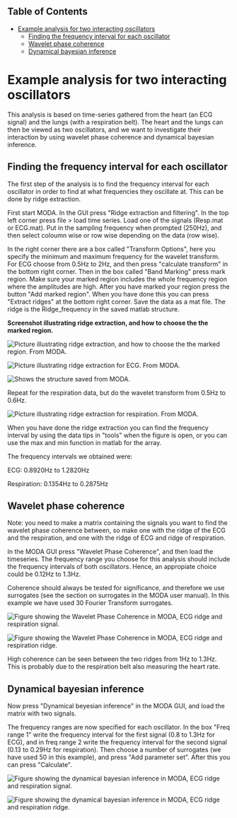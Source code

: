 <!-- START doctoc generated TOC please keep comment here to allow auto update -->
<!-- DON'T EDIT THIS SECTION, INSTEAD RE-RUN doctoc TO UPDATE -->
## Table of Contents

- [Example analysis for two interacting oscillators](#example-analysis-for-two-interacting-oscillators)
  - [Finding the frequency interval for each oscillator](#finding-the-frequency-interval-for-each-oscillator)
  - [Wavelet phase coherence](#wavelet-phase-coherence)
  - [Dynamical bayesian inference](#dynamical-bayesian-inference)

<!-- END doctoc generated TOC please keep comment here to allow auto update -->

# Example analysis for two interacting oscillators 

This analysis is based on time-series gathered from the heart (an ECG signal) and the lungs (with a respiration belt). The heart and the lungs can then be viewed as two oscillators, and we want to investigate their interaction by using wavelet phase coherence and dynamical bayesian inference. 

## Finding the frequency interval for each oscillator

The first step of the analysis is to find the frequency interval for each oscillator in order to find at what frequencies they oscillate at. This can be done by ridge extraction. 

First start MODA. In the GUI press "Ridge extraction and filtering". In the top left corner press file > load time series. Load one of the signals (Resp.mat or ECG.mat). Put in the sampling frequency when prompted (250Hz), and then select coloumn wise or row wise depending on the data (row wise).

In the right corner there are a box called "Transform Options", here you specify the minimum and maximum frequency for the wavelet transform. For ECG choose from 0.5Hz to 2Hz, and then press "calculate transform" in the bottom right corner. Then in the box called "Band Marking" press mark region. Make sure your marked region includes the whole frequency region where the amplitudes are high. After you have marked your region press the button "Add marked region". When you have done this you can press "Extract ridges" at the bottom right corner. Save the data as a mat file. The ridge is the Ridge_frequency in the saved matlab structure.

**Screenshot illustrating ridge extraction, and how to choose the the marked region.**

![Picture illustrating ridge extraction, and how to choose the the marked region. From MODA.](/docs/images/Ridgeextractionregion.png)


![Picture illustrating ridge extraction for ECG. From MODA.](/docs/images/ECGridge.png)


![Shows the structure saved from MODA.](/docs/images/Structure.png)


Repeat for the respiration data, but do the wavelet transform from 0.5Hz to 0.6Hz.

![Picture illustrating ridge extraction for respiration. From MODA.](/docs/images/Respridge.png)

When you have done the ridge extraction you can find the frequency interval by using the data tips in "tools" when the figure is open, or you can use the max and min function in matlab for the array. 

The frequency intervals we obtained were:

ECG: 0.8920Hz to 1.2820Hz

Respiration: 0.1354Hz to 0.2875Hz


## Wavelet phase coherence

Note: you need to make a matrix containing the signals you want to find the wavelet phase coherence between, so make one with the ridge of the ECG and the respiration, and one with the ridge of ECG and ridge of respiration.

In the MODA GUI press "Wavelet Phase Coherence", and then load the timeseries. The frequency range you choose for this analysis should include the frequency intervals of both oscillators. Hence, an appropiate choice could be 0.12Hz to 1.3Hz.

Coherence should always be tested for significance, and therefore we use surrogates (see the section on surrogates in the MODA user manual). In this example we have used 30 Fourier Transform surrogates.

![Figure showing the Wavelet Phase Coherence in MODA, ECG ridge and respiration signal.](/docs/images/WPC.png)

![Figure showing the Wavelet Phase Coherence in MODA, ECG ridge and respiration ridge.](/docs/images/WPCridges.png)

High coherence can be seen between the two ridges from 1Hz to 1.3Hz. This is probably due to the respiration belt also measuring the heart rate. 


## Dynamical bayesian inference

Now press "Dynamical beyesian inference" in the MODA GUI, and load the matrix with two signals. 

The frequency ranges are now specified for each oscillator. In the box "Freq range 1" write the frequency interval for the first signal (0.8 to 1.3Hz for ECG), and in freq range 2 write the frequency interval for the second signal (0.13 to 0.29Hz for respiration). Then choose a number of surrogates (we have used 50 in this example), and press "Add parameter set". After this you can press "Calculate". 

![Figure showing the dynamical bayesian inference in MODA, ECG ridge and respiration signal.](/docs/images/BayesianIHRResp.png)

![Figure showing the dynamical bayesian inference in MODA, ECG ridge and respiration ridge.](/docs/images/BayesianIHRIRR.png)


